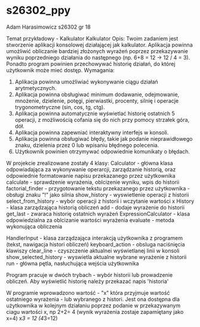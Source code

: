 # s26302_ppy
Adam Harasimowicz
s26302
gr 18


Temat przykładowy - Kalkulator 
Kalkulator
Opis:
Twoim zadaniem jest stworzenie aplikacji konsolowej działającej jak kalkulator. Aplikacja
powinna umożliwić obliczanie bardziej złożonych wyrażeń poprzez przekazywanie wyniku
poprzedniego działania do następnego (np. 6+8 = 12 -> 12 / 4 = 3). Ponadto program
powinien przechowywać historię działań, do której użytkownik może mieć dostęp.
Wymagania:
1. Aplikacja powinna umożliwiać wykonywanie ciągu działań arytmetycznych.
2. Aplikacja powinna obsługiwać minimum dodawanie, odejmowanie, mnożenie,
dzielenie, potęgi, pierwiastki, procenty, silnię i operacje trygonometryczne (sin, cos,
tg, ctg).
3. Aplikacja powinna automatycznie wyświetlać historię ostatnich 5 operacji, z
możliwością cofania się do nich przy pomocy strzałek góra, dół.
4. Aplikacja powinna zapewniać interaktywny interfejs w konsoli.
5. Aplikacja powinna obsługiwać błędy, takie jak podanie nieprawidłowego znaku,
dzielenia przez 0 lub wpisaniu błędnego polecenia.
6. Użytkownik powinien otrzymywać odpowiednie komunikaty o błędach.

W projekcie zrealizowane zostały 4 klasy:
  Calculator - główna klasa odpowiadająca za wykonywanie operarcji, zarządzanie historią, oraz odpowiednie formatowanie napisu przekazanego przez użytkownika
    calculate - sprawdzenie wyrażenia, oblcizenie wyniku, wpis do historii
    factorial_finder - przygotowanie tekstu przekazanego przez użytkownika - obsługi znaku "!" jako silnia
    show_history - wyswietlenie operacji z historii
    select_from_history - wybór operacji z historii i wczytanie wartości x
  History - klasa zarządzająca historią obliczeń
    add - dodaje wyrażenie do historii
    get_last - zwaraca historię ostatnich wyrażeń
  ExpressionCalculator - klasa odpowiedzialna za oblcizanie wartości wyrażenia
    evaluate - metoda wykonująca obliczenia
    
  HandlerInput - klasa zarządzająca interakcją użytkownika z programem (tekst, nawigacja histori obliczeń)
    keyboard_action - obsluga naciśnięcia klawiszy
    clear_line - czyszczenie aktualnei wyświetlanej linii w konsoli 
    show_selected_history - wyswietla aktualne wybrane wyrażenie z historii
    run - główna pętla, nasłuchująca wejścia użytkownika


 Program pracuje w dwóch trybach - wybór historii lub prowadzenie obliczeń. Aby wyświetlić historię należy przekazać napis 'historia'

  W programie wprowadzono wartość - "x" która przyjmuje wartość ostatniego wyrażenia - lub wybranego z histori. Jest ona dostępna dla użytkownika w kolejnym działaniu poprzez podanie w przekazywanym ciagu wartości x, np
  2+2= 4  (wynik wyrażenia zostaje zapamiętany jako x=4)
  x*3 = 12 (4*3=12)

   
